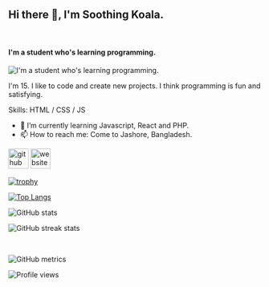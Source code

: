 ## Hi there 👋, I'm Soothing Koala.
<br>

#### I'm a student who's learning programming.
![I'm a student who's learning programming.](https://arturssmirnovs.github.io/github-profile-readme-generator/images/banner.png)

I'm 15. I like to code and create new projects. I think programming is fun and satisfying. 

Skills: HTML / CSS / JS

- 🌱 I’m currently learning Javascript, React and PHP. 
- 📫 How to reach me: Come to Jashore, Bangladesh. 


[<img src='https://cdn.jsdelivr.net/npm/simple-icons@3.0.1/icons/github.svg' alt='github' height='40'>](https://github.com/soothingkoala)  [<img src='https://cdn.jsdelivr.net/npm/simple-icons@3.0.1/icons/icloud.svg' alt='website' height='40'>](soothingkoala.github.io)  

[![trophy](https://github-profile-trophy.vercel.app/?username=soothingkoala)](https://github.com/ryo-ma/github-profile-trophy)

[![Top Langs](https://github-readme-stats.vercel.app/api/top-langs/?username=soothingkoala)](https://github.com/anuraghazra/github-readme-stats)

![GitHub stats](https://github-readme-stats.vercel.app/api?username=soothingkoala&show_icons=true)  

![GitHub streak stats](https://github-readme-streak-stats.herokuapp.com/?user=soothingkoala)  

<br>

![GitHub metrics](https://metrics.lecoq.io/soothingkoala)  

![Profile views](https://gpvc.arturio.dev/soothingkoala)  

